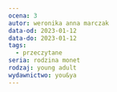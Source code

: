 ```yaml
---
ocena: 3
autor: weronika anna marczak
data-od: 2023-01-12
data-do: 2023-01-12
tags:
  - przeczytane
seria: rodzina monet
rodzaj: young adult
wydawnictwo: you&ya
---
```


